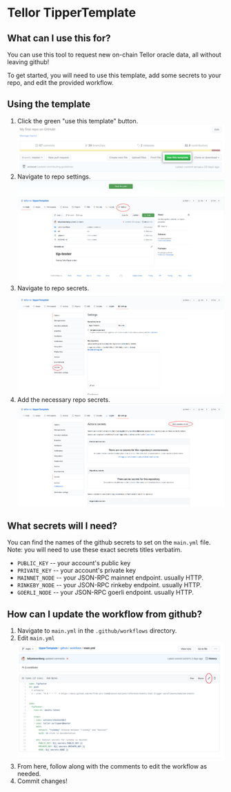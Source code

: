 # Tellor TipperTemplate

## What can I use this for?
You can use this tool to request new on-chain Tellor oracle data, all without leaving github!

To get started, you will need to use this template, add some secrets to your repo, and edit the provided workflow.

## Using the template
1. Click the green "use this template" button. ![template demo](helper-images/use-this-template-button.png "Fork")
2. Navigate to repo settings. ![repo settings](helper-images/settings.png "Settings")
3. Navigate to repo secrets. ![repo secrets](helper-images/secrets.png "secrets")
4. Add the necessary repo secrets. ![add secret](helper-images/new-secret.png "add secret")

## What secrets will I need?
You can find the names of the github secrets to set on the `main.yml` file. Note: you will need to use these exact secrets titles verbatim.
* `PUBLIC_KEY` -- your account's public key
* `PRIVATE_KEY` -- your account's private key
* `MAINNET_NODE` -- your JSON-RPC mainnet endpoint. usually HTTP.
* `RINKEBY_NODE` -- your JSON-RPC rinkeby endpoint. usually HTTP.
* `GOERLI_NODE` -- your JSON-RPC goerli endpoint. usually HTTP.

## How can I update the workflow from github?
1. Navigate to `main.yml` in the `.github/workflows` directory.
2. Edit `main.yml` ![edit yml](helper-images/edit-yaml.png "editing")
3. From here, follow along with the comments to edit the workflow as needed.
4. Commit changes!